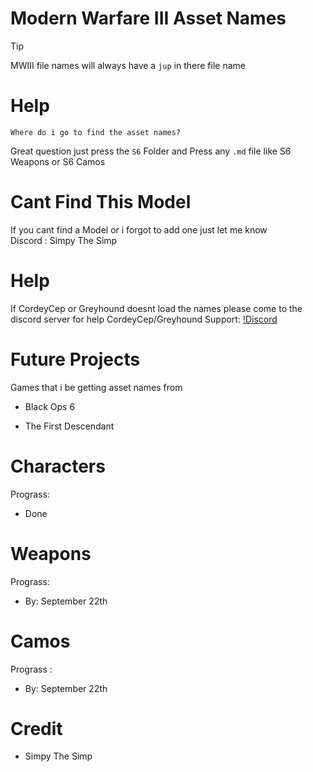 # Modern Warfare III Asset Names


> [!TIP]
> 
>MWIII file names will always have a `jup` in there file name

# Help
`Where do i go to find the asset names?`

Great question just press the `S6` Folder and Press any `.md` file like S6 Weapons or S6 Camos 

# Cant Find This Model
 If you cant find a Model or i forgot to add one just let me know  
 Discord : Simpy The Simp 

# Help
 If CordeyCep or Greyhound doesnt load the names please come to the discord server for help
 CordeyCep/Greyhound Support:
 [!Discord](https://discord.gg/eY2Y5p2PEp)


# Future Projects
Games that i be getting asset names from
  
  - Black Ops 6

 
  - The First Descendant 


# Characters
 Prograss:
- Done 


# Weapons
 Prograss:
- By: September 22th


# Camos 
 Prograss :
- By: September 22th




# Credit 
- Simpy The Simp 
